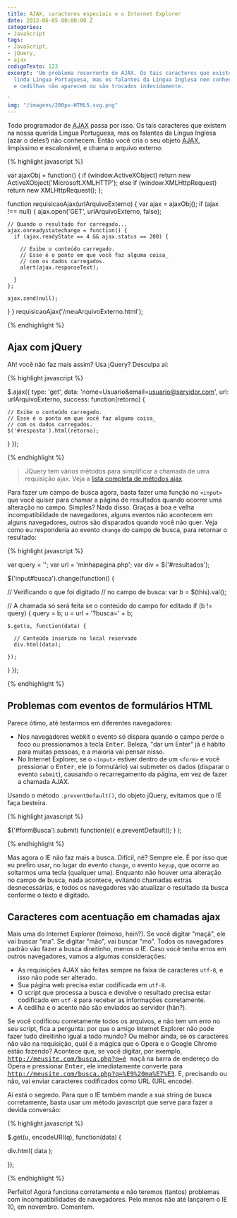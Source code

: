```yaml
---
title: AJAX, caracteres especiais e o Internet Explorer
date: 2013-06-05 00:00:00 Z
categories:
- JavaScript
tags:
- JavaScript,
- jQuery,
- ajax
codigoTexto: 123
excerpt: 'Um problema recorrente do AJAX. Os tais caracteres que existem na nossa
  linda Língua Portuguesa, mas os falantes da Língua Inglesa nem conhecem. Acentos
  e cedilhas não aparecem ou são trocados indevidamente.

'
img: "/imagens/200px-HTML5.svg.png"
---
```


Todo programador de <abbr title="Asynchronous Javascript and XML (Javascript e XML Assíncronos)" lang="en">AJAX</abbr> passa por isso. Os tais caracteres que existem na nossa querida Língua Portuguesa, mas os falantes da Língua Inglesa (azar o deles!) não conhecem. Então você cria o seu objeto <abbr title="Asynchronous Javascript and XML (Javascript e XML Assíncronos)" lang="en">AJAX</abbr>, limpíssimo e escalonável, e chama o arquivo externo:


{% highlight javascript %}

var ajaxObj = function() {
    if (window.ActiveXObject) return new ActiveXObject('Microsoft.XMLHTTP');
    else if (window.XMLHttpRequest) return new XMLHttpRequest();
  };

function requisicaoAjax(urlArquivoExterno) {
  var ajax = ajaxObj();
  if (ajax !== null) {
    ajax.open('GET', urlArquivoExterno, false);

    // Quando o resultado for carregado...
    ajax.onreadystatechange = function() {
      if (ajax.readyState == 4 && ajax.status == 200) {

        // Exibe o conteúdo carregado.
        // Esse é o ponto em que você faz alguma coisa_
        // com os dados carregados.
        alert(ajax.responseText);

      }
    };

    ajax.send(null);

  }
}
requisicaoAjax('/meuArquivoExterno.html');

{% endhighlight %}


## Ajax com jQuery

Ah! você não faz mais assim? Usa jQuery? Desculpa aí:


{% highlight javascript %}

$.ajax({
  type: 'get',
  data: 'nome=Usuario&email=usuario@servidor.com',
  url: urlArquivoExterno,
  success: function(retorno) {

    // Exibe o conteúdo carregado.
    // Esse é o ponto em que você faz alguma coisa_
    // com os dados carregados.
    $('#resposta').html(retorno);

  }
});

{% endhighlight %}


> JQuery tem vários métodos para simplificar a chamada de uma requisição ajax. Veja a <a href="http://api.jquery.com/category/ajax/" lang="en" title="Ajax - jQuery API" target="_blank">lista completa de métodos ajax</a>.


Para fazer um campo de busca agora, basta fazer uma função no <code>&lt;input></code> que você quiser para chamar a página de resultados quando ocorrer uma alteração no campo. Simples? Nada disso. Graças à boa e velha incompatibilidade de navegadores, alguns eventos não acontecem em alguns navegadores, outros são disparados quando você não quer. Veja como eu responderia ao evento <code>change</code> do campo de busca, para retornar o resultado:


{% highlight javascript %}

var query = '';
var url = 'minhapagina.php';
var div = $('#resultados');

$('input#busca').change(function() {

  // Verificando o que foi digitado
  // no campo de busca:
  var b = $(this).val();

  // A chamada só será feita se o conteúdo do campo for editado
  if (b != query) {
    query = b;
    u = url + '?busca=' + b;

    $.get(u, function(data) {

      // Conteúdo inserido no local reservado
      div.html(data);

    });

  }
});

{% endhighlight %}


## Problemas com eventos de formulários HTML

Parece ótimo, até testarmos em diferentes navegadores:

- Nos navegadores webkit o evento só dispara quando o campo perde o foco ou pressionamos a tecla <kbd>Enter</kbd>. Beleza, "dar um Enter" já é hábito para muitas pessoas, e a maioria vai pensar nisso.
- No Internet Explorer, se o <code>&lt;input></code> estiver dentro de um <code>&lt;form></code> e você pressionar o <kbd>Enter</kbd>, ele (o formulário) vai submeter os dados (disparar o evento <code>submit</code>), causando o recarregamento da página, em vez de fazer a chamada AJAX.


Usando o método <code>.preventDefault()</code>, do objeto jQuery, evitamos que o IE faça besteira.


{% highlight javascript %}

$('#formBusca').submit( function(e){ e.preventDefault(); } );

{% endhighlight %}


Mas agora o IE não faz mais a busca. Difícil, né? Sempre ele. É por isso que eu prefiro usar, no lugar do evento <code>change</code>, o evento <code>keyup</code>, que ocorre ao soltarmos uma tecla (qualquer uma). Enquanto não houver uma alteração no campo de busca, nada acontece, evitando chamadas extras desnecessárias, e todos os navegadores vão atualizar o resultado da busca conforme o texto é digitado.

## Caracteres com acentuação em chamadas ajax

Mais uma do Internet Explorer (teimoso, hein?). Se você digitar "maçã", ele vai buscar "ma". Se digitar "mão", vai buscar "mo". Todos os navegadores padrão vão fazer a busca direitinho, menos o IE. Caso você tenha erros em outros navegadores, vamos a algumas considerações:

- As requisições AJAX são feitas sempre na faixa de caracteres <code>utf-8</code>, e isso não pode ser alterado.
- Sua página web precisa estar codificada em <code>utf-8</code>.
- O script que processa a busca e devolve o resultado precisa estar codificado em <code>utf-8</code> para receber as informações corretamente.
- A cedilha e o acento não são enviados ao servidor (hãn?).


Se você codificou corretamente todos os arquivos, e não tem um erro no seu script, fica a pergunta: por que o amigo Internet Explorer não pode fazer tudo direitinho igual a todo mundo? Ou melhor ainda, se os caracteres não vão na requisição, qual é a mágica que o Opera e o Google Chrome estão fazendo? Acontece que, se você digitar, por exemplo, <kbd>http://meusite.com/busca.php?q=é maçã</kbd> na barra de endereço do Opera e pressionar <kbd>Enter</kbd>, ele imediatamente converte para <kbd>http://meusite.com/busca.php?q=%E9%20ma%E7%E3</kbd>. E, precisando ou não, vai enviar caracteres codificados como URL (URL encode).

Aí está o segredo. Para que o IE também mande a sua string de busca corretamente, basta usar um método javascript que serve para fazer a devida conversão:


{% highlight javascript %}

$.get(u, encodeURI(q), function(data) {

   div.html( data );

});

{% endhighlight %}


Perfeito! Agora funciona corretamente e não teremos (tantos) problemas com incompatibilidades de navegadores. Pelo menos não até lançarem o IE 10, em novembro. Comentem.